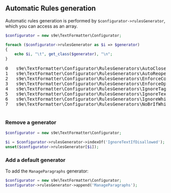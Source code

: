 ## Automatic Rules generation

Automatic rules generation is performed by `$configurator->rulesGenerator`, which you can access as an array.

```php
$configurator = new s9e\TextFormatter\Configurator;

foreach ($configurator->rulesGenerator as $i => $generator)
{
	echo $i, "\t", get_class($generator), "\n";
}
```
<pre>
0	s9e\TextFormatter\Configurator\RulesGenerators\AutoCloseIfVoid
1	s9e\TextFormatter\Configurator\RulesGenerators\AutoReopenFormattingElements
2	s9e\TextFormatter\Configurator\RulesGenerators\EnforceContentModels
3	s9e\TextFormatter\Configurator\RulesGenerators\EnforceOptionalEndTags
4	s9e\TextFormatter\Configurator\RulesGenerators\IgnoreTagsInCode
5	s9e\TextFormatter\Configurator\RulesGenerators\IgnoreTextIfDisallowed
6	s9e\TextFormatter\Configurator\RulesGenerators\IgnoreWhitespaceAroundBlockElements
7	s9e\TextFormatter\Configurator\RulesGenerators\NoBrIfWhitespaceIsPreserved

</pre>

### Remove a generator

```php
$configurator = new s9e\TextFormatter\Configurator;

$i = $configurator->rulesGenerator->indexOf('IgnoreTextIfDisallowed');
unset($configurator->rulesGenerator[$i]);
```

### Add a default generator

To add the `ManageParagraphs` generator:
```php
$configurator = new s9e\TextFormatter\Configurator;
$configurator->rulesGenerator->append('ManageParagraphs');
```
